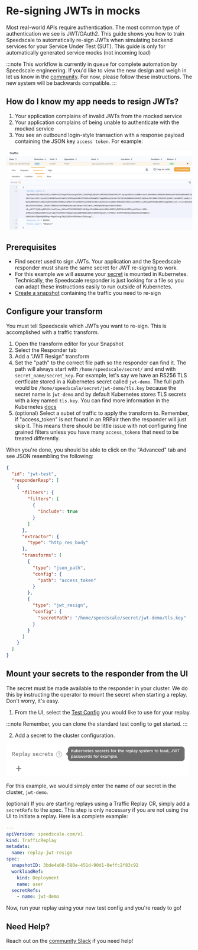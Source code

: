 # Re-signing JWTs in mocks

Most real-world APIs require authentication. The most common type of authentication we see is JWT/OAuth2. This guide shows you how to train Speedscale to automatically re-sign JWTs when simulating backend services for your Service Under Test (SUT). This guide is only for automatically generated service mocks (not incoming load)

:::note
This workflow is currently in queue for complete automation by Speedscale engineering. If you'd like to view the new design and weigh in let us know in the [community](https://slack.speedscale.com). For now, please follow these instructions. The new system will be backwards compatible.
:::

## How do I know my app needs to resign JWTs?

1. Your application complains of invalid JWTs from the mocked service
2. Your application complains of being unable to authenticate with the mocked service
3. You see an outbound login-style transaction with a response payload containing the JSON key `access token`. For example:

![JWT example](./jwt/JWT_example.png)

## Prerequisites

* Find secret used to sign JWTs. Your application and the Speedscale responder must share the same secret for JWT re-signing to work.
* For this example we will assume your [secret](https://kubernetes.io/docs/concepts/configuration/secret/) is mounted in Kubernetes. Technically, the Speedscale responder is just looking for a file so you can adapt these instructions easily to run outside of Kubernetes.
* [Create a snapshot](./creating-a-snapshot.md) containing the traffic you need to re-sign

## Configure your transform

You must tell Speedscale which JWTs you want to re-sign. This is accomplished with a traffic transform.
1. Open the transform editor for your Snapshot
2. Select the Responder tab
3. Add a "JWT Resign" transform
4. Set the "path" to the correct file path so the responder can find it.
The path will always start with `/home/speedscale/secret/` and end with `secret_name/secret_key`. For example, let's say we have an RS256 TLS certficate stored in a Kubernetes secret called `jwt-demo`. The full path would be `/home/speedscale/secret/jwt-demo/tls.key` because the secret name is `jwt-demo` and by default Kubernetes stores TLS secrets with a key named `tls.key`. You can find more information in the Kubernetes [docs](https://kubernetes.io/docs/concepts/configuration/secret/)
5. (optional) Select a subet of traffic to apply the transform to. Remember, if "access_token" is not found in an RRPair then the responder will just skip it. This means there should be little issue with not configuring fine grained filters unless you have many `access_token`s that need to be treated differently.

When you're done, you should be able to click on the "Advanced" tab and see JSON resembling the following:
```JSON
{
  "id": "jwt-test",
  "responderResp": [
    {
      "filters": {
        "filters": [
          {
            "include": true
          }
        ]
      },
      "extractor": {
        "type": "http_res_body"
      },
      "transforms": [
        {
          "type": "json_path",
          "config": {
            "path": "access_token"
          }
        },
        {
          "type": "jwt_resign",
          "config": {
            "secretPath": "/home/speedscale/secret/jwt-demo/tls.key"
          }
        }
      ]
    }
  ]
}
```

## Mount your secrets to the responder from the UI

The secret must be made available to the responder in your cluster. We do this by instructing the operator to mount the secret when starting a replay. Don't worry, it's easy.

1. From the UI, select the [Test Config](https://dev.speedscale.com/config/standard) you would like to use for your replay.

:::note
Remember, you can clone the standard test config to get started.
:::

2. Add a secret to the cluster configuration.

![replay secret](./jwt/replay_secrets.png)

For this example, we would simply enter the name of our secret in the cluster, `jwt-demo`.

(optional) If you are starting replays using a Traffic Replay CR, simply add a `secretRefs` to the spec. This step is only necessary if you are not using the UI to initiate a replay. Here is a complete example:

```yaml
---
apiVersion: speedscale.com/v1
kind: TrafficReplay
metadata:
  name: replay-jwt-resign
spec:
  snapshotID: 3bde4a60-580e-451d-90d1-0effc2f83c92
  workloadRef:
    kind: Deployment
    name: user
  secretRefs:
    - name: jwt-demo
```

Now, run your replay using your new test config and you're ready to go!

## Need Help?

Reach out on the [community Slack](https://slack.speedscale.com) if you need help!
